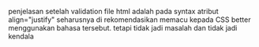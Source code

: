penjelasan setelah validation file html adalah pada syntax atribut align="justify" seharusnya di rekomendasikan memacu kepada CSS better menggunakan bahasa tersebut. tetapi tidak jadi masalah dan tidak jadi kendala
